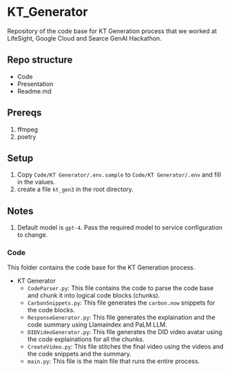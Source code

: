 # KT_Generator

Repository of the code base for KT Generation process that we worked at LifeSight, Google Cloud and Searce GenAI Hackathon.

## Repo structure

- Code
- Presentation
- Readme.md

## Prereqs
1. ffmpeg
2. poetry

## Setup

1. Copy `Code/KT Generator/.env.sample` to `Code/KT Generator/.env` and fill in the values.
2. create a file `kt_gen3` in the root directory.

## Notes
1. Default model is `gpt-4`. Pass the required model to service configuration to change.

### Code

This folder contains the code base for the KT Generation process.

- KT Generator
    - `CodeParser.py`: This file contains the code to parse the code base and chunk it into logical code blocks (chunks).
    - `CarbonSnippets.py`: This file generates the `carbon.now` snippets for the code blocks.
    - `ResponseGenerator.py`: This file generates the explaination and the code summary using Llamaindex and PaLM LLM.
    - `DIDVideoGenerator.py`: This file generates the DID video avatar using the code explainations for all the chunks.
    - `CreateVideo.py`: This file stitches the final video using the videos and the code snippets and the summary.
    - `main.py`: This file is the main file that runs the entire process.
